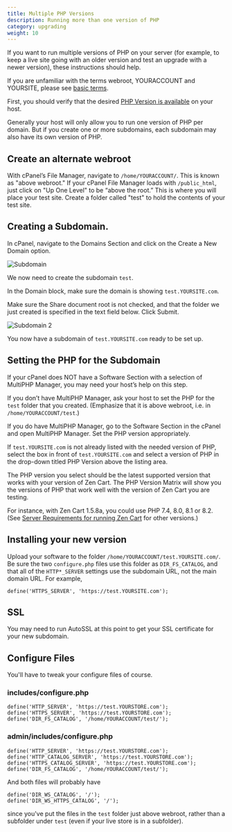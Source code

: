 ```yaml
---
title: Multiple PHP Versions
description: Running more than one version of PHP 
category: upgrading 
weight: 10
---
```


If you want to run multiple versions of PHP on your server (for example, to keep a live site going with an older version and test an upgrade with a newer version), these instructions should help.

If you are unfamiliar with the terms webroot, YOURACCOUNT and YOURSITE, please see [basic terms](/user/first_steps/basic_terms/).

First, you should verify that the desired [PHP Version is available](/user/upgrading/php_version/) on your host.

Generally your host will only allow you to run one version of PHP per domain.  But if you create one or more subdomains, each subdomain may also have its own version of PHP.  

## Create an alternate webroot 
With cPanel’s File Manager, navigate to `/home/YOURACCOUNT/`. This is known as "above webroot." If your cPanel File Manager loads with `/public_html`, just click on "Up One Level" to be “above the root.”  This is where you will place your test site.  Create a folder called "test" to hold the contents of your test site.

## Creating a Subdomain.
In cPanel, navigate to the Domains Section and click on the Create a New Domain option. 

![Subdomain](/images/sub_domain_1.png)

We now need to create the subdomain `test`.

In the Domain block, make sure the domain is showing `test.YOURSITE.com`.

Make sure the Share document root is not checked, and that the folder we just created is specified in the text field below.  Click Submit. 

![Subdomain 2](/images/sub_domain_2.png)

You now have a subdomain of `test.YOURSITE.com` ready to be set up.

## Setting the PHP for the Subdomain
If your cPanel does NOT have a Software Section with a selection of MultiPHP Manager, you may need your host’s help on this step.

If you don’t have MultiPHP Manager, ask your host to set the PHP for the `test` folder that you created.  (Emphasize that it is above webroot, i.e. in `/home/YOURACCOUNT/test`.)

If you do have MultiPHP Manager, go to the Software Section in the cPanel and open MultiPHP Manager. Set the PHP version appropriately.

If `test.YOURSITE.com` is not already listed with the needed version of PHP, select the box in front of `test.YOURSITE.com` and select a version of PHP in the drop-down titled PHP Version above the listing area.

The PHP version you select should be the latest supported version that works with your version of Zen Cart. The PHP Version Matrix will show you the versions of PHP that work well with the version of Zen Cart you are testing.

For instance, with Zen Cart 1.5.8a, you could use PHP 7.4, 8.0, 8.1 or 8.2.  (See [Server Requirements for running Zen Cart](/user/first_steps/server_requirements/#php-version) for other versions.)

## Installing your new version

Upload your software to the folder `/home/YOURACCOUNT/test.YOURSITE.com/`. Be sure the two `configure.php` files use this folder as `DIR_FS_CATALOG`, and that all of the `HTTP*_SERVER` settings use the subdomain URL, not the main domain URL.  For example, 

```
define('HTTPS_SERVER', 'https://test.YOURSITE.com');
```

## SSL 
You may need to run AutoSSL at this point to get your SSL certificate for your new subdomain.

## Configure Files 

You'll have to tweak your configure files of course.

### includes/configure.php 
```
define('HTTP_SERVER', 'https://test.YOURSTORE.com');
define('HTTPS_SERVER', 'https://test.YOURSTORE.com');
define('DIR_FS_CATALOG', '/home/YOURACCOUNT/test/');
```

### admin/includes/configure.php 

```
define('HTTP_SERVER', 'https://test.YOURSTORE.com');
define('HTTP_CATALOG_SERVER', 'https://test.YOURSTORE.com');
define('HTTPS_CATALOG_SERVER', 'https://test.YOURSTORE.com');
define('DIR_FS_CATALOG', '/home/YOURACCOUNT/test/');
```

And both files will probably have 

```
define('DIR_WS_CATALOG', '/');
define('DIR_WS_HTTPS_CATALOG', '/');
```

since you've put the files in the `test` folder just above webroot, rather than a subfolder under `test` (even if your live store is in a subfolder). 

